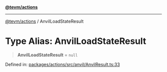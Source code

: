 [**@tevm/actions**](../README.md)

***

[@tevm/actions](../globals.md) / AnvilLoadStateResult

# Type Alias: AnvilLoadStateResult

> **AnvilLoadStateResult** = `null`

Defined in: [packages/actions/src/anvil/AnvilResult.ts:33](https://github.com/evmts/tevm-monorepo/blob/main/packages/actions/src/anvil/AnvilResult.ts#L33)
